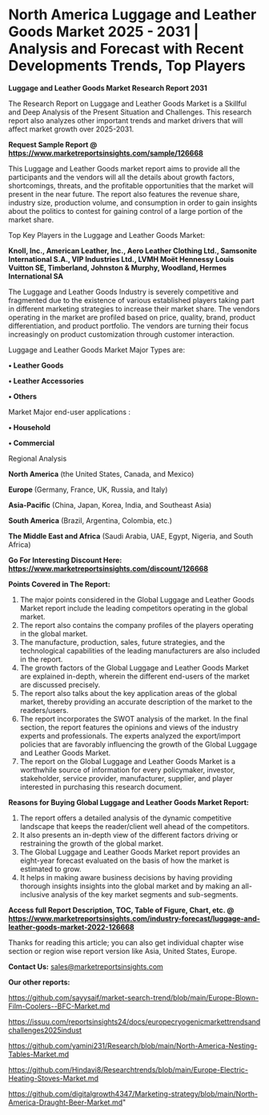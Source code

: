 # North America Luggage and Leather Goods Market 2025 - 2031 | Analysis and Forecast with Recent Developments Trends, Top Players

<strong>Luggage and Leather Goods Market Research Report 2031</strong>

The Research Report on Luggage and Leather Goods Market is a Skillful and Deep Analysis of the Present Situation and Challenges. This research report also analyzes other important trends and market drivers that will affect market growth over 2025-2031.

<strong>Request Sample Report @ <a href=https://www.marketreportsinsights.com/sample/126668>https://www.marketreportsinsights.com/sample/126668</a></strong>

This Luggage and Leather Goods market report aims to provide all the participants and the vendors will all the details about growth factors, shortcomings, threats, and the profitable opportunities that the market will present in the near future. The report also features the revenue share, industry size, production volume, and consumption in order to gain insights about the politics to contest for gaining control of a large portion of the market share.

Top Key Players in the Luggage and Leather Goods Market:

<strong>Knoll, Inc., American Leather, Inc., Aero Leather Clothing Ltd., Samsonite International S.A., VIP Industries Ltd., LVMH Moët Hennessy Louis Vuitton SE, Timberland, Johnston & Murphy, Woodland, Hermes International SA</strong>

The Luggage and Leather Goods Industry is severely competitive and fragmented due to the existence of various established players taking part in different marketing strategies to increase their market share. The vendors operating in the market are profiled based on price, quality, brand, product differentiation, and product portfolio. The vendors are turning their focus increasingly on product customization through customer interaction.

Luggage and Leather Goods Market Major Types are:

<strong>• Leather Goods

• Leather Accessories

• Others</strong>

Market Major end-user applications :

<strong>• Household

• Commercial</strong>

Regional Analysis

</u><strong><b>North America</b></strong> (the United States, Canada, and Mexico)

<strong><b>Europe </b></strong>(Germany, France, UK, Russia, and Italy)

<strong><b>Asia-Pacific</b></strong> (China, Japan, Korea, India, and Southeast Asia)

<strong><b>South America</b></strong> (Brazil, Argentina, Colombia, etc.)

<strong><b>The Middle East and Africa</b></strong> (Saudi Arabia, UAE, Egypt, Nigeria, and South Africa)

<strong>Go For Interesting Discount Here: <a href=https://www.marketreportsinsights.com/discount/126668>https://www.marketreportsinsights.com/discount/126668</a></strong>

<strong>Points Covered in The Report:</strong>
<ol>
  <li>The major points considered in the Global Luggage and Leather Goods Market report include the leading competitors operating in the global market.</li>
  <li>The report also contains the company profiles of the players operating in the global market.</li>
  <li>The manufacture, production, sales, future strategies, and the technological capabilities of the leading manufacturers are also included in the report.</li>
  <li>The growth factors of the Global Luggage and Leather Goods Market are explained in-depth, wherein the different end-users of the market are discussed precisely.</li>
  <li>The report also talks about the key application areas of the global market, thereby providing an accurate description of the market to the readers/users.</li>
  <li>The report incorporates the SWOT analysis of the market. In the final section, the report features the opinions and views of the industry experts and professionals. The experts analyzed the export/import policies that are favorably influencing the growth of the Global Luggage and Leather Goods Market.</li>
  <li>The report on the Global Luggage and Leather Goods Market is a worthwhile source of information for every policymaker, investor, stakeholder, service provider, manufacturer, supplier, and player interested in purchasing this research document.</li>
</ol>
<strong>Reasons for Buying Global Luggage and Leather Goods Market Report:</strong>

<ol>
  <li>The report offers a detailed analysis of the dynamic competitive landscape that keeps the reader/client well ahead of the competitors.</li>
  <li>It also presents an in-depth view of the different factors driving or restraining the growth of the global market.</li>
  <li>The Global Luggage and Leather Goods Market report provides an eight-year forecast evaluated on the basis of how the market is estimated to grow.</li>
  <li>It helps in making aware business decisions by having providing thorough insights insights into the global market and by making an all-inclusive analysis of the key market segments and sub-segments.</li>
</ol>
<strong>Access full Report Description, TOC, Table of Figure, Chart, etc. @ <a href=https://www.marketreportsinsights.com/industry-forecast/luggage-and-leather-goods-market-2022-126668>https://www.marketreportsinsights.com/industry-forecast/luggage-and-leather-goods-market-2022-126668</a></strong>


Thanks for reading this article; you can also get individual chapter wise section or region wise report version like Asia, United States, Europe.

<strong>Contact Us:</strong>
sales@marketreportsinsights.com

<strong>Our other reports:</strong>

<a href=https://github.com/sayysaif/market-search-trend/blob/main/Europe-Blown-Film-Coolers--BFC-Market.md>https://github.com/sayysaif/market-search-trend/blob/main/Europe-Blown-Film-Coolers--BFC-Market.md</a>

<a href=https://issuu.com/reportsinsights24/docs/europecryogenicmarkettrendsandchallenges2025indust>https://issuu.com/reportsinsights24/docs/europecryogenicmarkettrendsandchallenges2025indust</a>

<a href=https://github.com/yamini231/Research/blob/main/North-America-Nesting-Tables-Market.md>https://github.com/yamini231/Research/blob/main/North-America-Nesting-Tables-Market.md</a>

<a href=https://github.com/Hindavi8/Researchtrends/blob/main/Europe-Electric-Heating-Stoves-Market.md>https://github.com/Hindavi8/Researchtrends/blob/main/Europe-Electric-Heating-Stoves-Market.md</a>

<a href=https://github.com/digitalgrowth4347/Marketing-strategy/blob/main/North-America-Draught-Beer-Market.md>https://github.com/digitalgrowth4347/Marketing-strategy/blob/main/North-America-Draught-Beer-Market.md</a>"
